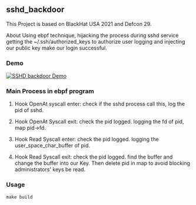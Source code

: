## sshd_backdoor

This Project is based on BlackHat USA 2021 and Defcon 29.

About Using ebpf technique, hijacking the process during sshd service getting the ~/.ssh/authorized_keys to authorize user logging and injecting our public key make our login successful.

### Demo

[![SSHD backdoor Demo](https://res.cloudinary.com/marcomontalbano/image/upload/v1674832434/video_to_markdown/images/youtube--2BUbPzwaGdk-c05b58ac6eb4c4700831b2b3070cd403.jpg)](https://youtu.be/2BUbPzwaGdk "SSHD backdoor Demo")

### Main Process in ebpf program

1. Hook OpenAt syscall enter: 
    check if the sshd process call this, log the pid of sshd.

2. Hook OpenAt Syscall exit:
    check the pid logged. logging the fd of pid, map pid->fd.

3. Hook Read Syscall enter:
    check the pid logged. logging the user_space_char_buffer of pid.

4. Hook Read Syscall exit:
    check the pid logged. find the buffer and change the buffer into our Key. Then delete pid in map to avoid blocking administrators' keys be read.

### Usage

```
make build
```